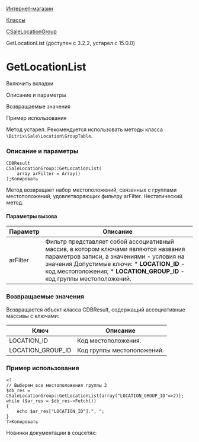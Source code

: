 [Интернет-магазин](/api_help/sale/index.php)

[Классы](/api_help/sale/classes/index.php)

[CSaleLocationGroup](/api_help/sale/classes/csalelocationgroup/index.php)

GetLocationList (доступен с 3.2.2, устарел с 15.0.0)

GetLocationList
===============

Включить вкладки

Описание и параметры

Возвращаемые значения

Пример использования

Метод устарел. Рекомендуется использовать методы класса `\Bitrix\Sale\Location\GroupTable`.

### Описание и параметры

```
CDBResult
CSaleLocationGroup::GetLocationList(
	array arFilter = Array()
);Копировать
```

Метод возвращает набор местоположений, связанных с группами местоположений, удовлетворяющих фильтру arFilter. Нестатический метод.

#### Параметры вызова

| Параметр | Описание |
| --- | --- |
| arFilter | Фильтр представляет собой ассоциативный массив, в котором ключами являются названия параметров записи, а значениями - условия на значения   Допустимые ключи:  * **LOCATION\_ID** - код местоположения; * **LOCATION\_GROUP\_ID** - код группы местоположений. |

### Возвращаемые значения

Возвращается объект класса CDBResult, содержащий ассоциативные массивы с ключами:

| Ключ | Описание |
| --- | --- |
| LOCATION\_ID | Код местоположения. |
| LOCATION\_GROUP\_ID | Код группы местоположений. |

### Пример использования

```
<?
// Выберем все местоположения группы 2
$db_res = CSaleLocationGroup::GetLocationList(array("LOCATION_GROUP_ID"=>2));
while ($ar_res = $db_res->Fetch())
{
	echo $ar_res["LOCATION_ID"].", ";
}
?>Копировать
```

Новинки документации в соцсетях: